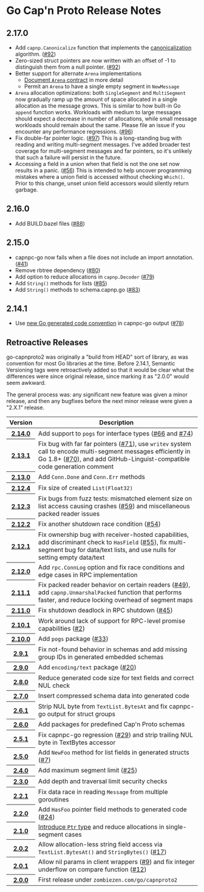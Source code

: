# Go Cap'n Proto Release Notes

## 2.17.0

- Add `capnp.Canonicalize` function that implements the
  [canonicalization](https://capnproto.org/encoding.html#canonicalization)
  algorithm.  ([#92](https://github.com/capnproto/go-capnproto2/issues/92))
- Zero-sized struct pointers are now written with an offset of
  -1 to distinguish them from a null pointer.
  ([#92](https://github.com/capnproto/go-capnproto2/issues/92))
- Better support for alternate `Arena` implementations
  - [Document `Arena` contract](https://godoc.org/zombiezen.com/go/capnproto2#Arena)
    in more detail
  - Permit an `Arena` to have a single empty segment in `NewMessage`
- `Arena` allocation optimizations: both `SingleSegment` and
  `MultiSegment` now gradually ramp up the amount of space allocated in
  a single allocation as the message grows.  This is similar to how
  built-in Go `append` function works.  Workloads with medium to large
  messages should expect a decrease in number of allocations, while
  small message workloads should remain about the same.  Please file an
  issue if you encounter any performance regressions.
  ([#96](https://github.com/capnproto/go-capnproto2/issues/96))
- Fix double-far pointer logic.  ([#97](https://github.com/capnproto/go-capnproto2/issues/97))
  This is a long-standing bug with reading and writing multi-segment
  messages.  I've added broader test coverage for multi-segment messages
  and far pointers, so it's unlikely that such a failure will persist in
  the future.
- Accessing a field in a union when that field is not the one set now
  results in a panic.  ([#56](https://github.com/capnproto/go-capnproto2/issues/56))
  This is intended to help uncover programming mistakes where a union
  field is accessed without checking `Which()`.  Prior to this change,
  unset union field accessors would silently return garbage.

## 2.16.0

- Add BUILD.bazel files ([#88](https://github.com/capnproto/go-capnproto2/issues/88))

## 2.15.0

- capnpc-go now fails when a file does not include an import annotation.
  ([#41](https://github.com/capnproto/go-capnproto2/issues/41))
- Remove rbtree dependency ([#80](https://github.com/capnproto/go-capnproto2/issues/80))
- Add option to reduce allocations in `capnp.Decoder`
  ([#79](https://github.com/capnproto/go-capnproto2/issues/79))
- Add `String()` methods for lists
  ([#85](https://github.com/capnproto/go-capnproto2/issues/85))
- Add `String()` methods to schema.capnp.go
  ([#83](https://github.com/capnproto/go-capnproto2/issues/83))

## 2.14.1

- Use [new Go generated code convention](https://golang.org/s/generatedcode) in
  capnpc-go output ([#78](https://github.com/capnproto/go-capnproto2/issues/78))

## Retroactive Releases

go-capnproto2 was originally a "build from HEAD" sort of library, as was
convention for most Go libraries at the time.  Before 2.14.1, Semantic
Versioning tags were retroactively added so that it would be clear what the
differences were since original release, since marking it as "2.0.0" would seem
awkward.

The general process was: any significant new feature was given a minor release,
and then any bugfixes before the next minor release were given a "2.X.1"
release.

<table>
  <thead>
    <tr>
      <th scope="col">Version</th>
      <th scope="col">Description</th>
    </tr>
  </thead>
  <tbody>
    <tr>
      <th scope="row"><a href="https://github.com/capnproto/go-capnproto2/releases/tag/v2.14.0">2.14.0</a></th>
      <td>Add support to <code>pogs</code> for interface types (<a href="https://github.com/capnproto/go-capnproto2/issues/66">#66</a> and <a href="https://github.com/capnproto/go-capnproto2/issues/74">#74</a>)</td>
    </tr>
    <tr>
      <th scope="row"><a href="https://github.com/capnproto/go-capnproto2/releases/tag/v2.13.1">2.13.1</a></th>
      <td>Fix bug with far far pointers (<a href="https://github.com/capnproto/go-capnproto2/issues/71">#71</a>), use <code>writev</code> system call to encode multi-segment messages efficiently in Go 1.8+ (<a href="https://github.com/capnproto/go-capnproto2/issues/70">#70</a>), and add GitHub-Linguist-compatible code generation comment</td>
    </tr>
    <tr>
      <th scope="row"><a href="https://github.com/capnproto/go-capnproto2/releases/tag/v2.13.0">2.13.0</a></th>
      <td>Add <code>Conn.Done</code> and <code>Conn.Err</code> methods</td>
    </tr>
    <tr>
      <th scope="row"><a href="https://github.com/capnproto/go-capnproto2/releases/tag/v2.12.4">2.12.4</a></th>
      <td>Fix size of created <code>List(Float32)</code></td>
    </tr>
    <tr>
      <th scope="row"><a href="https://github.com/capnproto/go-capnproto2/releases/tag/v2.12.3">2.12.3</a></th>
      <td>Fix bugs from fuzz tests: mismatched element size on list access causing crashes (<a href="https://github.com/capnproto/go-capnproto2/issues/59">#59</a>) and miscellaneous packed reader issues</td>
    </tr>
    <tr>
      <th scope="row"><a href="https://github.com/capnproto/go-capnproto2/releases/tag/v2.12.2">2.12.2</a></th>
      <td>Fix another shutdown race condition (<a href="https://github.com/capnproto/go-capnproto2/issues/54">#54</a>)</td>
    </tr>
    <tr>
      <th scope="row"><a href="https://github.com/capnproto/go-capnproto2/releases/tag/v2.12.1">2.12.1</a></th>
      <td>Fix ownership bug with receiver-hosted capabilities, add discriminant check to <code>HasField</code> (<a href="https://github.com/capnproto/go-capnproto2/issues/55">#55</a>), fix multi-segment bug for data/text lists, and use nulls for setting empty data/text</td>
    </tr>
    <tr>
      <th scope="row"><a href="https://github.com/capnproto/go-capnproto2/releases/tag/v2.12.0">2.12.0</a></th>
      <td>Add <code>rpc.ConnLog</code> option and fix race conditions and edge cases in RPC implementation</td>
    </tr>
    <tr>
      <th scope="row"><a href="https://github.com/capnproto/go-capnproto2/releases/tag/v2.11.1">2.11.1</a></th>
      <td>Fix packed reader behavior on certain readers (<a href="https://github.com/capnproto/go-capnproto2/issues/49">#49</a>), add <code>capnp.UnmarshalPacked</code> function that performs faster, and reduce locking overhead of segment maps</td>
    </tr>
    <tr>
      <th scope="row"><a href="https://github.com/capnproto/go-capnproto2/releases/tag/v2.11.0">2.11.0</a></th>
      <td>Fix shutdown deadlock in RPC shutdown (<a href="https://github.com/capnproto/go-capnproto2/issues/45">#45</a>)</td>
    </tr>
    <tr>
      <th scope="row"><a href="https://github.com/capnproto/go-capnproto2/releases/tag/v2.10.1">2.10.1</a></th>
      <td>Work around lack of support for RPC-level promise capabilities (<a href="https://github.com/capnproto/go-capnproto2/issues/2">#2</a>)</td>
    </tr>
    <tr>
      <th scope="row"><a href="https://github.com/capnproto/go-capnproto2/releases/tag/v2.10.0">2.10.0</a></th>
      <td>Add <code>pogs</code> package (<a href="https://github.com/capnproto/go-capnproto2/issues/33">#33</a>)</td>
    </tr>
    <tr>
      <th scope="row"><a href="https://github.com/capnproto/go-capnproto2/releases/tag/v2.9.1">2.9.1</a></th>
      <td>Fix not-found behavior in schemas and add missing group IDs in generated embedded schemas</td>
    </tr>
    <tr>
      <th scope="row"><a href="https://github.com/capnproto/go-capnproto2/releases/tag/v2.9.0">2.9.0</a></th>
      <td>Add <code>encoding/text</code> package (<a href="https://github.com/capnproto/go-capnproto2/issues/20">#20</a>)</td>
    </tr>
    <tr>
      <th scope="row"><a href="https://github.com/capnproto/go-capnproto2/releases/tag/v2.8.0">2.8.0</a></th>
      <td>Reduce generated code size for text fields and correct NUL check</td>
    </tr>
    <tr>
      <th scope="row"><a href="https://github.com/capnproto/go-capnproto2/releases/tag/v2.7.0">2.7.0</a></th>
      <td>Insert compressed schema data into generated code</td>
    </tr>
    <tr>
      <th scope="row"><a href="https://github.com/capnproto/go-capnproto2/releases/tag/v2.6.1">2.6.1</a></th>
      <td>Strip NUL byte from <code>TextList.BytesAt</code> and fix capnpc-go output for struct groups</td>
    </tr>
    <tr>
      <th scope="row"><a href="https://github.com/capnproto/go-capnproto2/releases/tag/v2.6.0">2.6.0</a></th>
      <td>Add packages for predefined Cap'n Proto schemas</td>
    </tr>
    <tr>
      <th scope="row"><a href="https://github.com/capnproto/go-capnproto2/releases/tag/v2.5.1">2.5.1</a></th>
      <td>Fix capnpc-go regression (<a href="https://github.com/capnproto/go-capnproto2/issues/29">#29</a>) and strip trailing NUL byte in TextBytes accessor</td>
    </tr>
    <tr>
      <th scope="row"><a href="https://github.com/capnproto/go-capnproto2/releases/tag/v2.5.0">2.5.0</a></th>
      <td>Add <code>NewFoo</code> method for list fields in generated structs (<a href="https://github.com/capnproto/go-capnproto2/issues/7">#7</a>)</td>
    </tr>
    <tr>
      <th scope="row"><a href="https://github.com/capnproto/go-capnproto2/releases/tag/v2.4.0">2.4.0</a></th>
      <td>Add maximum segment limit (<a href="https://github.com/capnproto/go-capnproto2/issues/25">#25</a>)</td>
    </tr>
    <tr>
      <th scope="row"><a href="https://github.com/capnproto/go-capnproto2/releases/tag/v2.3.0">2.3.0</a></th>
      <td>Add depth and traversal limit security checks</td>
    </tr>
    <tr>
      <th scope="row"><a href="https://github.com/capnproto/go-capnproto2/releases/tag/v2.2.1">2.2.1</a></th>
      <td>Fix data race in reading <code>Message</code> from multiple goroutines</td>
    </tr>
    <tr>
      <th scope="row"><a href="https://github.com/capnproto/go-capnproto2/releases/tag/v2.2.0">2.2.0</a></th>
      <td>Add <code>HasFoo</code> pointer field methods to generated code (<a href="https://github.com/capnproto/go-capnproto2/issues/24">#24</a>)</td>
    </tr>
    <tr>
      <th scope="row"><a href="https://github.com/capnproto/go-capnproto2/releases/tag/v2.1.0">2.1.0</a></th>
      <td><a href="https://github.com/capnproto/go-capnproto2/wiki/New-Ptr-Type">Introduce <code>Ptr</code> type</a> and reduce allocations in single-segment cases</td>
    </tr>
    <tr>
      <th scope="row"><a href="https://github.com/capnproto/go-capnproto2/releases/tag/v2.0.2">2.0.2</a></th>
      <td>Allow allocation-less string field access via <code>TextList.BytesAt()</code> and <code>StringBytes()</code> (<a href="https://github.com/capnproto/go-capnproto2/issues/17">#17</a>)</td>
    </tr>
    <tr>
      <th scope="row"><a href="https://github.com/capnproto/go-capnproto2/releases/tag/v2.0.1">2.0.1</a></th>
      <td>Allow nil params in client wrappers (<a href="https://github.com/capnproto/go-capnproto2/issues/9">#9</a>) and fix integer underflow on compare function (<a href="https://github.com/capnproto/go-capnproto2/issues/12">#12</a>)</td>
    </tr>
    <tr>
      <th scope="row"><a href="https://github.com/capnproto/go-capnproto2/releases/tag/v2.0.0">2.0.0</a></th>
      <td>First release under <code>zombiezen.com/go/capnproto2</code></td>
    </tr>
  </tbody>
</table>
